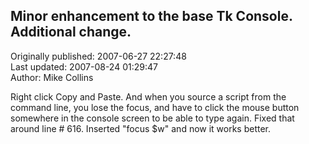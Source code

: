 ## Minor enhancement to the base Tk Console. Additional change.  
Originally published: 2007-06-27 22:27:48  
Last updated: 2007-08-24 01:29:47  
Author: Mike Collins  
  
Right click Copy and Paste.
And when you source a script from the command line, you lose the focus, and have to click the mouse button somewhere in the console screen to be able to type again.
Fixed that around line # 616. Inserted "focus $w" and now it works better.